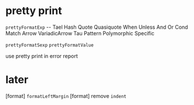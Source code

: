 # pretty print

`prettyFormatExp` -- Tael Hash Quote Quasiquote When Unless And Or Cond Match Arrow VariadicArrow Tau Pattern Polymorphic Specific

`prettyFormatSexp`
`prettyFormatValue`

use pretty print in error report

# later

[format] `formatLeftMargin`
[format] remove `indent`
